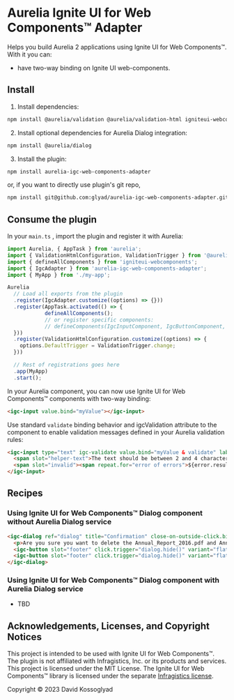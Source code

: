 # Aurelia Ignite UI for Web Components™ Adapter

Helps you build Aurelia 2 applications using Ignite UI for Web Components™. With it you can:

- have two-way binding on Ignite UI web-components.

## Install

1. Install dependencies:

```bash
npm install @aurelia/validation @aurelia/validation-html igniteui-webcomponents
```

2. Install optional dependencies for Aurelia Dialog integration:

```bash
npm install @aurelia/dialog
```

3. Install the plugin:

```bash
npm install aurelia-igc-web-components-adapter
```

or, if you want to directly use plugin's git repo,

```bash
npm install git@github.com:glyad/aurelia-igc-web-components-adapter.git
```

## Consume the plugin

In your `main.ts` , import the plugin and register it with Aurelia:

```ts
import Aurelia, { AppTask } from 'aurelia';
import { ValidationHtmlConfiguration, ValidationTrigger } from '@aurelia/validation-html';
import { defineAllComponents } from 'igniteui-webcomponents';
import { IgcAdapter } from 'aurelia-igc-web-components-adapter';
import { MyApp } from './my-app';

Aurelia
  // Load all exports from the plugin
  .register(IgcAdapter.customize((options) => {}))
  .register(AppTask.activated(() => {
            defineAllComponents();
            // or register specific components:
            // defineComponents(IgcInputComponent, IgcButtonComponent, ...);
  }))
  .register(ValidationHtmlConfiguration.customize((options) => {
    options.DefaultTrigger = ValidationTrigger.change;
  }))

  // Rest of registrations goes here
  .app(MyApp)
  .start();
```

In your Aurelia component, you can now use Ignite UI for Web Components™ components with two-way binding:

```html
<igc-input value.bind="myValue"></igc-input>
```

Use standard `validate` binding behavior and igcValidation attribute to the component to enable validation messages defined in your Aurelia validation rules:

```html
<igc-input type="text" igc-validate value.bind="myValue & validate" label="My Value" validation-errors.from-view="errors">
  <span slot="helper-text">The text should be between 2 and 4 characters or less</span>
  <span slot="invalid"><span repeat.for="error of errors">${error.result.message}</span></span>
</igc-input>
```

## Recipes

### Using Ignite UI for Web Components™ Dialog component without Aurelia Dialog service

```html
<igc-dialog ref="dialog" title="Confirmation" close-on-outside-click.bind="false">
  <p>Are you sure you want to delete the Annual_Report_2016.pdf and Annual_Report_2017.pdf files?</p>
  <igc-button slot="footer" click.trigger="dialog.hide()" variant="flat">Cancel</igc-button>
  <igc-button slot="footer" click.trigger="dialog.hide()" variant="flat">OK</igc-button>
</igc-dialog>
```


### Using Ignite UI for Web Components™ Dialog component with Aurelia Dialog service

- TBD

## Acknowledgements, Licenses, and Copyright Notices

This project is intended to be used with Ignite UI for Web Components™. The plugin is not affiliated with Infragistics, Inc. or its products and services. This project is licensed under the MIT License. The Ignite UI for Web Components™ library is licensed under the separate [Infragistics license](https://www.infragistics.com/products/ignite-ui-web-components/web-components/components/general-licensing#license-agreements-in-ignite-ui-for-web-components).

Copyright © 2023 David Kossoglyad
